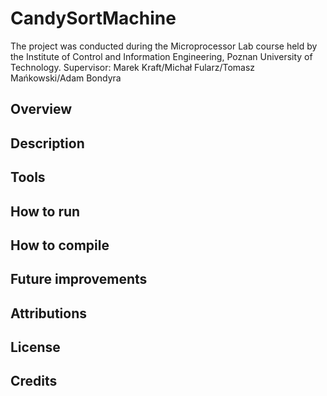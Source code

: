 # CandySortMachine
The project was conducted during the Microprocessor Lab course held by the Institute of Control and Information Engineering, Poznan University of Technology.
Supervisor: Marek Kraft/Michał Fularz/Tomasz Mańkowski/Adam Bondyra

## Overview
## Description
## Tools
## How to run
## How to compile
## Future improvements
## Attributions
## License
## Credits

